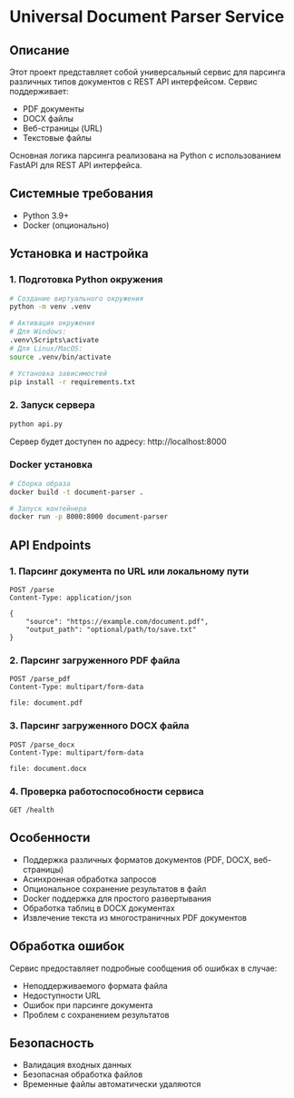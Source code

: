 # Universal Document Parser Service

## Описание
Этот проект представляет собой универсальный сервис для парсинга различных типов документов с REST API интерфейсом. Сервис поддерживает:
- PDF документы
- DOCX файлы
- Веб-страницы (URL)
- Текстовые файлы

Основная логика парсинга реализована на Python с использованием FastAPI для REST API интерфейса.

## Системные требования
- Python 3.9+
- Docker (опционально)

## Установка и настройка

### 1. Подготовка Python окружения
```bash
# Создание виртуального окружения
python -m venv .venv

# Активация окружения
# Для Windows:
.venv\Scripts\activate
# Для Linux/MacOS:
source .venv/bin/activate

# Установка зависимостей
pip install -r requirements.txt
```

### 2. Запуск сервера
```bash
python api.py
```
Сервер будет доступен по адресу: http://localhost:8000

### Docker установка
```bash
# Сборка образа
docker build -t document-parser .

# Запуск контейнера
docker run -p 8000:8000 document-parser
```

## API Endpoints

### 1. Парсинг документа по URL или локальному пути
```http
POST /parse
Content-Type: application/json

{
    "source": "https://example.com/document.pdf",
    "output_path": "optional/path/to/save.txt"
}
```

### 2. Парсинг загруженного PDF файла
```http
POST /parse_pdf
Content-Type: multipart/form-data

file: document.pdf
```

### 3. Парсинг загруженного DOCX файла
```http
POST /parse_docx
Content-Type: multipart/form-data

file: document.docx
```

### 4. Проверка работоспособности сервиса
```http
GET /health
```

## Особенности
- Поддержка различных форматов документов (PDF, DOCX, веб-страницы)
- Асинхронная обработка запросов
- Опциональное сохранение результатов в файл
- Docker поддержка для простого развертывания
- Обработка таблиц в DOCX документах
- Извлечение текста из многостраничных PDF документов

## Обработка ошибок
Сервис предоставляет подробные сообщения об ошибках в случае:
- Неподдерживаемого формата файла
- Недоступности URL
- Ошибок при парсинге документа
- Проблем с сохранением результатов

## Безопасность
- Валидация входных данных
- Безопасная обработка файлов
- Временные файлы автоматически удаляются